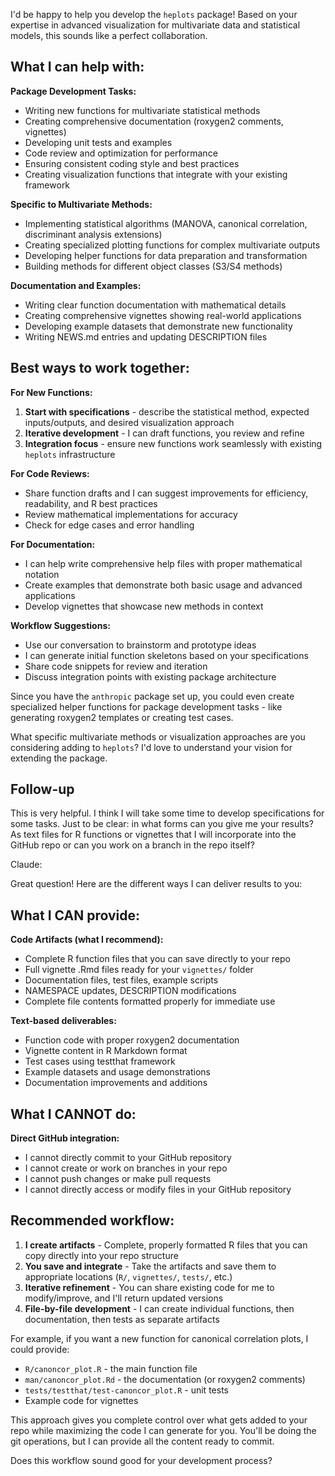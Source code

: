 I'd be happy to help you develop the `heplots` package! Based on your expertise in advanced visualization for multivariate data and statistical models, this sounds like a perfect collaboration.

## What I can help with:

**Package Development Tasks:**
- Writing new functions for multivariate statistical methods
- Creating comprehensive documentation (roxygen2 comments, vignettes)
- Developing unit tests and examples
- Code review and optimization for performance
- Ensuring consistent coding style and best practices
- Creating visualization functions that integrate with your existing framework

**Specific to Multivariate Methods:**
- Implementing statistical algorithms (MANOVA, canonical correlation, discriminant analysis extensions)
- Creating specialized plotting functions for complex multivariate outputs
- Developing helper functions for data preparation and transformation
- Building methods for different object classes (S3/S4 methods)

**Documentation and Examples:**
- Writing clear function documentation with mathematical details
- Creating comprehensive vignettes showing real-world applications
- Developing example datasets that demonstrate new functionality
- Writing NEWS.md entries and updating DESCRIPTION files

## Best ways to work together:

**For New Functions:**
1. **Start with specifications** - describe the statistical method, expected inputs/outputs, and desired visualization approach
2. **Iterative development** - I can draft functions, you review and refine
3. **Integration focus** - ensure new functions work seamlessly with existing `heplots` infrastructure

**For Code Reviews:**
- Share function drafts and I can suggest improvements for efficiency, readability, and R best practices
- Review mathematical implementations for accuracy
- Check for edge cases and error handling

**For Documentation:**
- I can help write comprehensive help files with proper mathematical notation
- Create examples that demonstrate both basic usage and advanced applications
- Develop vignettes that showcase new methods in context

**Workflow Suggestions:**
- Use our conversation to brainstorm and prototype ideas
- I can generate initial function skeletons based on your specifications
- Share code snippets for review and iteration
- Discuss integration points with existing package architecture

Since you have the `anthropic` package set up, you could even create specialized helper functions for package development tasks - like generating roxygen2 templates or creating test cases.

What specific multivariate methods or visualization approaches are you considering adding to `heplots`? 
I'd love to understand your vision for extending the package.

## Follow-up

This is very helpful. I think I will take some time to develop specifications for some tasks. Just to be clear: in what forms can you give me your results? As text files for R functions or vignettes that I will incorporate into the GitHub repo or can you work on a branch in the repo itself?

Claude:

Great question! Here are the different ways I can deliver results to you:

## What I CAN provide:

**Code Artifacts (what I recommend):**
- Complete R function files that you can save directly to your repo
- Full vignette .Rmd files ready for your `vignettes/` folder
- Documentation files, test files, example scripts
- NAMESPACE updates, DESCRIPTION modifications
- Complete file contents formatted properly for immediate use

**Text-based deliverables:**
- Function code with proper roxygen2 documentation
- Vignette content in R Markdown format
- Test cases using testthat framework
- Example datasets and usage demonstrations
- Documentation improvements and additions

## What I CANNOT do:

**Direct GitHub integration:**
- I cannot directly commit to your GitHub repository
- I cannot create or work on branches in your repo
- I cannot push changes or make pull requests
- I cannot directly access or modify files in your GitHub repository

## Recommended workflow:

1. **I create artifacts** - Complete, properly formatted R files that you can copy directly into your repo structure
2. **You save and integrate** - Take the artifacts and save them to appropriate locations (`R/`, `vignettes/`, `tests/`, etc.)
3. **Iterative refinement** - You can share existing code for me to modify/improve, and I'll return updated versions
4. **File-by-file development** - I can create individual functions, then documentation, then tests as separate artifacts

For example, if you want a new function for canonical correlation plots, I could provide:
- `R/canoncor_plot.R` - the main function file
- `man/canoncor_plot.Rd` - the documentation (or roxygen2 comments)
- `tests/testthat/test-canoncor_plot.R` - unit tests
- Example code for vignettes

This approach gives you complete control over what gets added to your repo while maximizing the code I can generate for you. You'll be doing the git operations, but I can provide all the content ready to commit.

Does this workflow sound good for your development process?
